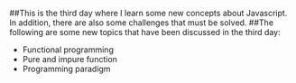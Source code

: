 ##This is the third day where I learn some new concepts about Javascript. In addition, there are also some challenges that must be solved. 
##The following are some new topics that have been discussed in the third day: 

- Functional programming 
- Pure and impure function 
- Programming paradigm 

